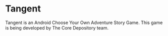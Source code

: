 # Tangent

Tangent is an Android Choose Your Own Adventure Story Game.
This game is being developed by The Core Depository team.
